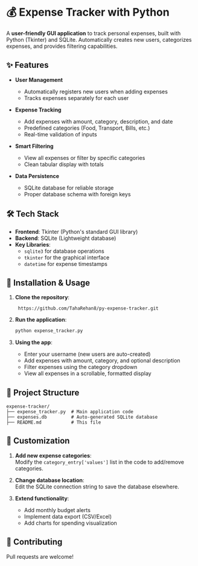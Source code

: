 # 💰 Expense Tracker with Python

A **user-friendly GUI application** to track personal expenses, built with Python (Tkinter) and SQLite. Automatically creates new users, categorizes expenses, and provides filtering capabilities.

## ✨ Features

- **User Management**  
  - Automatically registers new users when adding expenses  
  - Tracks expenses separately for each user  

- **Expense Tracking**  
  - Add expenses with amount, category, description, and date  
  - Predefined categories (Food, Transport, Bills, etc.)  
  - Real-time validation of inputs  

- **Smart Filtering**  
  - View all expenses or filter by specific categories  
  - Clean tabular display with totals  

- **Data Persistence**  
  - SQLite database for reliable storage  
  - Proper database schema with foreign keys  

## 🛠️ Tech Stack

- **Frontend**: Tkinter (Python's standard GUI library)  
- **Backend**: SQLite (Lightweight database)  
- **Key Libraries**:  
  - `sqlite3` for database operations  
  - `tkinter` for the graphical interface  
  - `datetime` for expense timestamps  

## 🚀 Installation & Usage

1. **Clone the repository**:
   ```
    https://github.com/TahaRehan8/py-expense-tracker.git
   
   ```

2. **Run the application**:
   ```bash
   python expense_tracker.py
   ```

3. **Using the app**:
   - Enter your username (new users are auto-created)  
   - Add expenses with amount, category, and optional description  
   - Filter expenses using the category dropdown  
   - View all expenses in a scrollable, formatted display  

## 📂 Project Structure

```
expense-tracker/
├── expense_tracker.py  # Main application code
├── expenses.db         # Auto-generated SQLite database
├── README.md           # This file
```

## 🔧 Customization

1. **Add new expense categories**:  
   Modify the `category_entry['values']` list in the code to add/remove categories.

2. **Change database location**:  
   Edit the SQLite connection string to save the database elsewhere.

3. **Extend functionality**:  
   - Add monthly budget alerts  
   - Implement data export (CSV/Excel)  
   - Add charts for spending visualization  

## 🤝 Contributing

Pull requests are welcome! 
